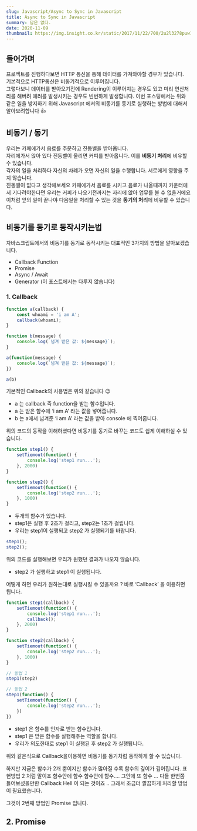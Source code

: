 ```yaml
---
slug: Javascript/Async to Sync in Javascript
title: Async to Sync in Javascript
summary: 답은 없다.
date: 2020-11-09
thumbnail: https://img.insight.co.kr/static/2017/11/22/700/2u2l3278puw12345e61p.jpg
---
```


## 들어가며

프로젝트를 진행하다보면 HTTP 통신을 통해 데이터를 가져와야할 경우가 있습니다.    
기본적으로 HTTP통신은 비동기적으로 이루어집니다.    
그렇다보니 데이터를 받아오기전에 Rendering이 이루어지는 경우도 있고 미리 연산처리를 해버려 에러를 발생시키는 경우도 빈번하게 발생합니다. 
이번 포스팅에서는 위와 같은 일을 방지하기 위해 Javascript 에서의 비동기를 동기로 실행하는 방법에 대해서 알아보려합니다 👍   

## 비동기 / 동기
우리는 카페에가서 음료를 주문하고 진동벨을 받아옵니다.    
자리에가서 앉아 있다 진동벨이 울리면 커피를 받아옵니다. 이를 **비동기 처리**에 비유할 수 있습니다.   
각자의 일을 처리하다 자신의 차례가 오면 자신의 일을 수행합니다. 서로에게 영향을 주지 않습니다.   
진동벨이 없다고 생각해보세요 카페에가서 음료를 시키고 음료가 나올때까지 카운터에서 기다려야한다면 우리는 커피가 나오기전까지는 자리에 앉아  업무를 볼 수 없을거에요 이처럼 앞의 일이 끝나야 다음일을 처리할 수 있는 것을 **동기의 처리**에 비유할 수 있습니다.  

## 비동기를 동기로 동작시키는법
자바스크립트에서의 비동기를 동기로 동작시키는 대표적인 3가지의 방법을 알아보겠습니다.

- Callback Function
- Promise
- Async / Await
- Generator (이 포스트에서는 다루지 않습니다)

### 1. Callback

```js
function a(callback) {
    const whoami = 'i am A';
    callback(whoami);
}

function b(message) {
    console.log(`넘겨 받은 값: ${message}`);
}

a(function(message) {
    console.log(`넘겨 받은 값: ${message}`);
})

a(b)
```

기본적인 Callback의 사용법은 위와 같습니다 😉

- a 는 callback 즉 function을 받는 함수입니다.
- a 는 받은 함수에 ‘i am A’ 라는 값을 넣어줍니다.
- b 는 a에서 넘겨준 ‘i am A’ 라는 값을 받아 console 에 찍어줍니다.

위의 코드의 동작을 이해하셨다면 비동기를 동기로 바꾸는 코드도 쉽게 이해하실 수 있습니다.

```js
function step1() {
    setTiemout(function() {
        console.log('step1 run...');
    }, 2000)
}

function step2() {
    setTiemout(function() {
        console.log('step2 run...');
    }, 1000)
}
```

- 두개의 함수가 있습니다.
- step1은 실행 후 2초가 걸리고, step2는 1초가 걸립니다.
- 우리는 step1이 실행되고 step2 가 실행되기를 바랍니다.

```js
step1();
step2();
```

위의 코드를 실행해보면 우리가 원했던 결과가 나오지 않습니다.

- step2 가 실행하고 step1 이 실행됩니다.

어떻게 하면 우리가 원하는대로 실행시킬 수 있을까요 ? 바로 ‘Callback’ 을 이용하면 됩니다.

```js
function step1(callback) {
    setTiemout(function() {
        console.log('step1 run...');
        callback();
    }, 2000)
}

function step2(callback) {
    setTiemout(function() {
        console.log('step2 run...');
    }, 1000)
}

// 방법 1
step1(step2)

// 방법 2
step1(function() {
    setTiemout(function() {
        console.log('step2 run...');
    })
})

```

- step1 은 함수를 인자로 받는 함수입니다.
- step1 은 받은 함수를 실행해주는 역할을 합니다.
- 우리가 의도한대로 step1 이 실행된 후 step2 가 실행됩니다.

위와 같은식으로 Callback을이용하면 비동기를 동기처럼 동작하게 할 수 있습니다.

하지만 지금은 함수가 2개 뿐이지만 함수가 많아질 수록 함수의 깊이가 깊어집니다. 표현방법 2 처럼 말이죠 함수안에 함수 함수안에 함수…. 그안에 또 함수 … 다들 한번쯤 들어보셨을만한 Callback Hell 이 되는 것이죠 .. 그래서 조금더 깔끔하게 처리할 방법이 필요했습니다.

그것이 2번째 방법인 Promise 입니다.

## 2. Promise